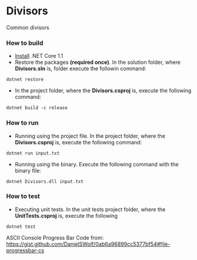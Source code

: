 # Divisors
Common divisors

### How to build

* [Install](https://www.microsoft.com/net/download/core#/current) .NET Core 1.1
* Restore the packages **(required once)**. In the solution folder, where **Divisors.sln** is, folder execute the followin command:

```terminal
dotnet restore
```

* In the project folder, where the **Divisors.csproj** is, execute the following command:

```terminal
dotnet build -c release
```

### How to run

* Running using the project file. In the project folder, where the **Divisors.csproj** is, execute the following command:

```terminal
dotnet run input.txt
```

* Running using the binary. Execute the following command with the binary file:

```terminal
dotnet Divisors.dll input.txt
```

### How to test

* Executing unit tests. In the unit tests project folder, where the **UnitTests.csproj** is, execute the following

```terminal
dotnet test
```

ASCII Console Progress Bar Code from: https://gist.github.com/DanielSWolf/0ab6a96899cc5377bf54#file-progressbar-cs